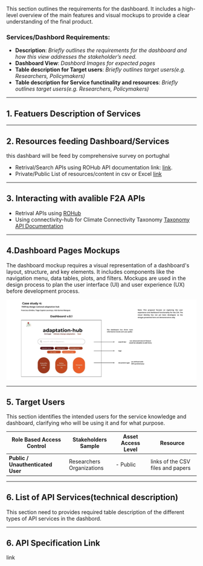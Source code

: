  
This section outlines the requirements for the dashboard. It includes a high-level overview of the main features and visual mockups to provide a clear understanding of the final product.
 

### Services/Dashbord Requirements:
- **Description**: _Briefly outlines the requirements for the dashboard and how this view addresses the stakeholder’s need._
- **Dashboard View**:   _Dashbord Images for expected pages_
- **Table description for Target users**:   _Briefly outlines target users(e.g. Researchers, Policymakers)_
- **Table description for Service functinality and resources**:   _Briefly outlines target users(e.g. Researchers, Policymakers)_

---
## 1. Featuers Description of Services


---
## 2. Resources feeding Dashboard/Services 
this dashbard will be feed by comprehensive survey on portughal 
- Retrival/Search APIs using ROHub API documentation link: [link](https://reliance-eosc.github.io/rohub-portal-documentation/).
- Private/Public List of resources/content in csv or Excel [link](https://example.com)

---
## 3. Interacting with avalible F2A APIs 
- Retrival APIs using [ROHub](https://www.rohub.org/)
- Using connectivity-hub for Climate Connectivity Taxonomy [Taxonomy API Documentation]("https://connectivity-hub.com//)
---
## 4.Dashboard Pages Mockups
The dashboard mockup requires a visual representation of a dashboard's layout, structure, and key elements. It includes components like the navigation menu, data tables, plots, and filters. Mockups are used in the design process to plan the user interface (UI) and user experience (UX) before development process.

![Requirement 1 Mockup](./dsh_0.png)

---

## 5. Target Users

This section identifies the intended users for the service knowledge and dashboard, clarifying who will be using it and for what purpose.


| Role Based Access Control     | Stakeholders Sample                          | Asset Access Level                  | Resource                                                                 |
|-------------------------------|----------------------------------------------|-------------------------------------|--------------------------------------------------------------------------|
| **Public / Unauthenticated User** |  Researchers<br>Organizations |  - Public                           |                      links of the CSV files and papers                                                   |



---

## 6. List of API Services(technical description)

This section need to provides required table description of the different types of API services in the dashbord.

---

## 6. API Specification Link 
link

